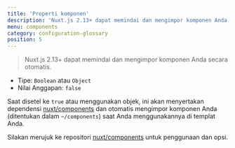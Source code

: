 ```yaml
---
title: 'Properti komponen'
description: 'Nuxt.js 2.13+ dapat memindai dan mengimpor komponen Anda secara otomatis menggunakan modul @nuxt/components'
menu: components
category: configuration-glossary
position: 5
---
```


> Nuxt.js 2.13+ dapat memindai dan mengimpor komponen Anda secara otomatis.

- Tipe: `Boolean` atau `Object`
- Nilai Anggapan: `false`

Saat disetel ke `true` atau menggunakan objek, ini akan menyertakan dependensi [nuxt/components](https://github.com/nuxt/components) dan otomatis mengimpor komponen Anda (ditentukan dalam `~/components`) saat Anda menggunakannya di templat Anda.

<base-alert type="info">

Silakan merujuk ke repositori [nuxt/components](https://github.com/nuxt/components) untuk penggunaan dan opsi.

</base-alert>
